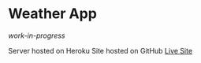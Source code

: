 # Weather App

*work-in-progress*

Server hosted on Heroku
Site hosted on GitHub
[Live Site](https://daniel-taufiq.github.io/WeatherApp/#)
